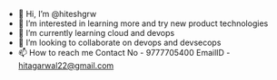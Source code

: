 - 👋 Hi, I’m @hiteshgrw
- 👀 I’m interested in learning more and try new product technologies
- 🌱 I’m currently learning cloud and devops
- 💞️ I’m looking to collaborate on devops and devsecops
- 📫 How to reach me Contact No - 9777705400 EmailID - hitagarwal22@gmail.com

<!---
hiteshgrw/hiteshgrw is a ✨ special ✨ repository because its `README.md` (this file) appears on your GitHub profile.
You can click the Preview link to take a look at your changes.
--->
